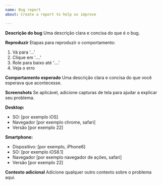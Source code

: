```yaml
---
name: Bug report
about: Create a report to help us improve

---
```


**Descrição do bug**
Uma descrição clara e concisa do que é o bug.

**Reproduzir**
Etapas para reproduzir o comportamento:
1. Vá para '...'
2. Clique em '....'
3. Role para baixo até '....'
4. Veja o erro

**Comportamento esperado**
Uma descrição clara e concisa do que você esperava que acontecesse.

**Screenshots**
Se aplicável, adicione capturas de tela para ajudar a explicar seu problema.

**Desktop:**
 - SO: [por exemplo iOS]
 - Navegador [por exemplo chrome, safari]
 - Versão [por exemplo 22]

**Smartphone:**
 - Dispositivo: [por exemplo, iPhone6]
 - SO: [por exemplo iOS8.1]
 - Navegador [por exemplo navegador de ações, safari]
 - Versão [por exemplo 22]

**Contexto adicional**
Adicione qualquer outro contexto sobre o problema aqui.
